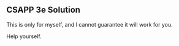 ## CSAPP 3e Solution

This is only for myself, and I cannot guarantee it will work for you.  

Help yourself.
